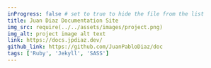 ```yaml
---
inProgress: false # set to true to hide the file from the list
title: Juan Diaz Documentation Site
img_src: require(../../assets/images/project.png)
img_alt: project image alt text
link: https://docs.jpdiaz.dev/
github_link: https://github.com/JuanPabloDiaz/doc
tags: ['Ruby', 'Jekyll', 'SASS']
---
```

